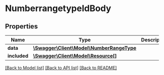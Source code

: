 # NumberrangetypeIdBody

## Properties
Name | Type | Description | Notes
------------ | ------------- | ------------- | -------------
**data** | [**\Swagger\Client\Model\NumberRangeType**](NumberRangeType.md) |  | [optional] 
**included** | [**\Swagger\Client\Model\Resource[]**](Resource.md) |  | [optional] 

[[Back to Model list]](../../README.md#documentation-for-models) [[Back to API list]](../../README.md#documentation-for-api-endpoints) [[Back to README]](../../README.md)

